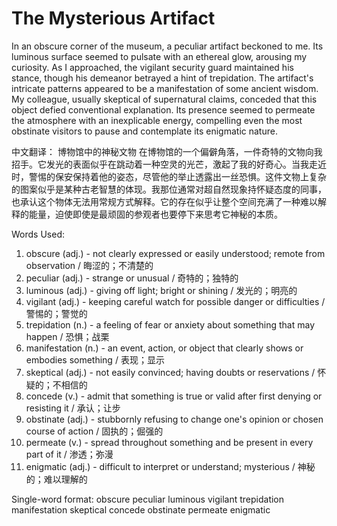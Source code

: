 # The Mysterious Artifact

In an obscure corner of the museum, a peculiar artifact beckoned to me. Its luminous surface seemed to pulsate with an ethereal glow, arousing my curiosity. As I approached, the vigilant security guard maintained his stance, though his demeanor betrayed a hint of trepidation. The artifact's intricate patterns appeared to be a manifestation of some ancient wisdom. My colleague, usually skeptical of supernatural claims, conceded that this object defied conventional explanation. Its presence seemed to permeate the atmosphere with an inexplicable energy, compelling even the most obstinate visitors to pause and contemplate its enigmatic nature.

中文翻译：
博物馆中的神秘文物
在博物馆的一个偏僻角落，一件奇特的文物向我招手。它发光的表面似乎在跳动着一种空灵的光芒，激起了我的好奇心。当我走近时，警惕的保安保持着他的姿态，尽管他的举止透露出一丝恐惧。这件文物上复杂的图案似乎是某种古老智慧的体现。我那位通常对超自然现象持怀疑态度的同事，也承认这个物体无法用常规方式解释。它的存在似乎让整个空间充满了一种难以解释的能量，迫使即使是最顽固的参观者也要停下来思考它神秘的本质。

Words Used:
1. obscure (adj.) - not clearly expressed or easily understood; remote from observation / 晦涩的；不清楚的
2. peculiar (adj.) - strange or unusual / 奇特的；独特的
3. luminous (adj.) - giving off light; bright or shining / 发光的；明亮的
4. vigilant (adj.) - keeping careful watch for possible danger or difficulties / 警惕的；警觉的
5. trepidation (n.) - a feeling of fear or anxiety about something that may happen / 恐惧；战栗
6. manifestation (n.) - an event, action, or object that clearly shows or embodies something / 表现；显示
7. skeptical (adj.) - not easily convinced; having doubts or reservations / 怀疑的；不相信的
8. concede (v.) - admit that something is true or valid after first denying or resisting it / 承认；让步
9. obstinate (adj.) - stubbornly refusing to change one's opinion or chosen course of action / 固执的；倔强的
10. permeate (v.) - spread throughout something and be present in every part of it / 渗透；弥漫
11. enigmatic (adj.) - difficult to interpret or understand; mysterious / 神秘的；难以理解的

Single-word format:
obscure
peculiar
luminous
vigilant
trepidation
manifestation
skeptical
concede
obstinate
permeate
enigmatic

